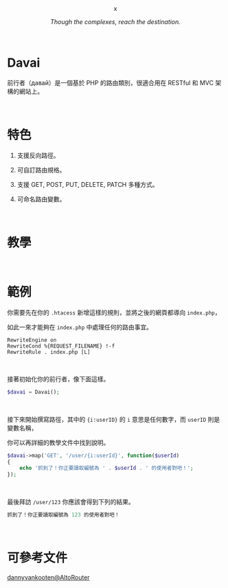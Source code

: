 <p align="center">
  x
</p>
<p align="center">
  <i>Though the complexes, reach the destination.</i>
</p>

&nbsp;

# Davai

前行者（давай）是一個基於 PHP 的路由類別，很適合用在 RESTful 和 MVC 架構的網站上。

&nbsp;

# 特色

1. 支援反向路徑。

2. 可自訂路由規格。

3. 支援 GET, POST, PUT, DELETE, PATCH 多種方式。

4. 可命名路由變數。


&nbsp;

# 教學

&nbsp;

# 範例

你需要先在你的 `.htacess` 新增這樣的規則，並將之後的網頁都導向 `index.php`，

如此一來才能夠在 `index.php` 中處理任何的路由事宜。

```
RewriteEngine on
RewriteCond %{REQUEST_FILENAME} !-f
RewriteRule . index.php [L]
```

&nbsp;

接著初始化你的前行者，像下面這樣。

```php
$davai = Davai();
```

&nbsp;

接下來開始撰寫路徑，其中的 `{i:userID}` 的 `i` 意思是任何數字，而 `userID` 則是變數名稱，

你可以再詳細的教學文件中找到說明。

```php
$davai->map('GET', '/user/{i:userId}', function($userId)
{
    echo '抓到了！你正要讀取編號為 ' . $userId . ' 的使用者對吧！';
});
```

&nbsp;

最後拜訪 `/user/123` 你應該會得到下列的結果。

```php
抓到了！你正要讀取編號為 123 的使用者對吧！
```

&nbsp;

# 可參考文件

[dannyvankooten@AltoRouter](https://github.com/dannyvankooten/AltoRouter)
